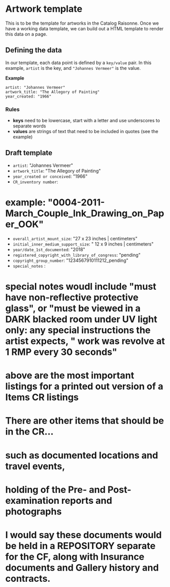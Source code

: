 # Artwork template

This is to be the template for artworks in the Catalog Raisonne. Once we have a working data template, we can build out a HTML template to render this data on a page.

## Defining the data

In our template, each data point is defined by a `key/value` pair. In this example, `artist` is the key, and `"Johannes Vermeer"` is the value.

**Example**

```
artist: "Johannes Vermeer"
artwork_title: "The Allegory of Painting"
year_created: "1966"
```

### Rules

- **keys** need to be lowercase, start with a letter and use underscores to separate words
- **values** are strings of text that need to be included in quotes (see the example)

## Draft template

- `artist`: "Johannes Vermeer"
- `artwork_title`: "The Allegory of Painting"
- `year_created or conceived`: "1966"
- `CR_inventory number`:

# example: "0004-2011-March_Couple_Ink_Drawing_on_Paper_OOK"

- `overall_artist_mount_size`: "27 x 23 inches | centimeters"
- `initial_inner_medium_support_size`: " 12 x 9 inches | centimeters"
- `year/date_1st_documented`: "2018"
- `registered_copyright_with_library_of_congress`: "pending"
- `copyright_group_number`: "1234567910111212_pending"
- `special_notes` :

# special notes woudl include "must have non-reflective protective glass", or "must be viewed in a DARK blacked room under UV light only: any special instructions the artist expects, " work was revolve at 1 RMP every 30 seconds"

# above are the most important listings for a printed out version of a Items CR listings

# There are other items that should be in the CR...

# such as documented locations and travel events,

# holding of the Pre- and Post- examination reports and photographs

# I would say these documents would be held in a REPOSITORY separate for the CF, along with Insurance documents and Gallery history and contracts.
